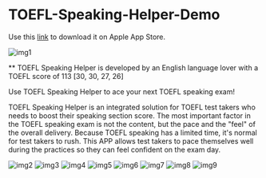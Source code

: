 # TOEFL-Speaking-Helper-Demo

Use this [link](https://apps.apple.com/us/app/toefl-speaking-helper/id1547083580) to download it on Apple App Store. 

![img1](https://i.imgur.com/yyst7e4.png)

** TOEFL Speaking Helper is developed by an English language lover with a TOEFL score of 113 [30, 30, 27, 26]

Use TOEFL Speaking Helper to ace your next TOEFL speaking exam!

TOEFL Speaking Helper is an integrated solution for TOEFL test takers who needs to boost their speaking section score. The most important factor in the TOEFL speaking exam is not the content, but the pace and the "feel" of the overall delivery. Because TOEFL speaking has a limited time, it's normal for test takers to rush. This APP allows test takers to pace themselves well during the practices so they can feel confident on the exam day.

![img2](https://i.imgur.com/wVPRu5R.png)
![img3](https://i.imgur.com/psmrPF9.png)
![img4](https://i.imgur.com/qvPtXdV.png)
![img5](https://i.imgur.com/EU3bMYg.png)
![img6](https://i.imgur.com/zXghX0J.png)
![img7](https://i.imgur.com/ZcX3mTY.png)
![img8](https://i.imgur.com/VpNz9i3.png)
![img9](https://i.imgur.com/GrAtjYg.png)
